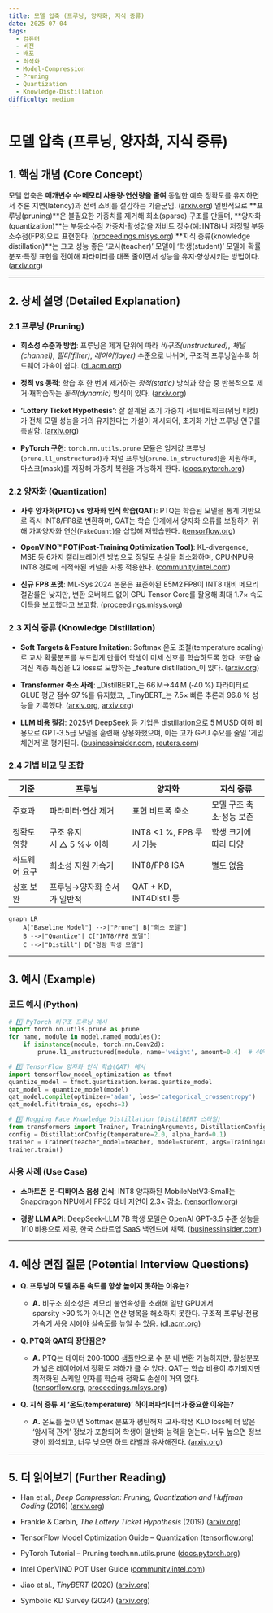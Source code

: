 ```yaml
---
title: 모델 압축 (프루닝, 양자화, 지식 증류)
date: 2025-07-04
tags:
  - 컴퓨터
  - 비전
  - 배포
  - 최적화
  - Model-Compression
  - Pruning
  - Quantization
  - Knowledge-Distillation
difficulty: medium
---
```


# 모델 압축 (프루닝, 양자화, 지식 증류)

## 1. 핵심 개념 (Core Concept)

모델 압축은 **매개변수 수·메모리 사용량·연산량을 줄여** 동일한 예측 정확도를 유지하면서 추론 지연(latency)과 전력 소비를 절감하는 기술군임. ([arxiv.org](https://arxiv.org/pdf/2101.09671)) 일반적으로 \*\*프루닝(pruning)\*\*은 불필요한 가중치를 제거해 희소(sparse) 구조를 만들며, \*\*양자화(quantization)\*\*는 부동소수점 가중치·활성값을 저비트 정수(예: INT8)나 저정밀 부동소수점(FP8)으로 표현한다. ([proceedings.mlsys.org](https://proceedings.mlsys.org/paper_files/paper/2024/file/dea9b4b6f55ae611c54065d6fc750755-Paper-Conference.pdf)) \*\*지식 증류(knowledge distillation)\*\*는 크고 성능 좋은 ‘교사(teacher)’ 모델이 ‘학생(student)’ 모델에 확률 분포·특징 표현을 전이해 파라미터를 대폭 줄이면서 성능을 유지·향상시키는 방법이다. ([arxiv.org](https://arxiv.org/abs/2408.10210))

______________________________________________________________________

## 2. 상세 설명 (Detailed Explanation)

### 2.1 프루닝 (Pruning)

- **희소성 수준과 방법**: 프루닝은 제거 단위에 따라 _비구조(unstructured)_, _채널(channel)_, _필터(filter)_, _레이어(layer)_ 수준으로 나뉘며, 구조적 프루닝일수록 하드웨어 가속이 쉽다. ([dl.acm.org](https://dl.acm.org/doi/abs/10.1109/TPAMI.2024.3447085))

- **정적 vs 동적**: 학습 후 한 번에 제거하는 _정적(static)_ 방식과 학습 중 반복적으로 제거·재학습하는 _동적(dynamic)_ 방식이 있다. ([arxiv.org](https://arxiv.org/pdf/2101.09671))

- **‘Lottery Ticket Hypothesis’**: 잘 설계된 초기 가중치 서브네트워크(위닝 티켓)가 전체 모델 성능을 거의 유지한다는 가설이 제시되어, 초기화 기반 프루닝 연구를 촉발함. ([arxiv.org](https://arxiv.org/abs/1803.03635))

- **PyTorch 구현**: `torch.nn.utils.prune` 모듈은 임계값 프루닝(`prune.l1_unstructured`)과 채널 프루닝(`prune.ln_structured`)을 지원하며, 마스크(mask)를 저장해 가중치 복원을 가능하게 한다. ([docs.pytorch.org](https://docs.pytorch.org/tutorials/intermediate/pruning_tutorial.html))

### 2.2 양자화 (Quantization)

- **사후 양자화(PTQ) vs 양자화 인식 학습(QAT)**: PTQ는 학습된 모델을 통계 기반으로 즉시 INT8/FP8로 변환하며, QAT는 학습 단계에서 양자화 오류를 보정하기 위해 가짜양자화 연산(`FakeQuant`)을 삽입해 재학습한다. ([tensorflow.org](https://www.tensorflow.org/model_optimization/guide/quantization/training))

- **OpenVINO™ POT(Post‑Training Optimization Tool)**: KL‑divergence, MSE 등 6가지 캘리브레이션 방법으로 정밀도 손실을 최소화하며, CPU·NPU용 INT8 경로에 최적화된 커널을 자동 적용한다. ([community.intel.com](https://community.intel.com/t5/Blogs/Tech-Innovation/Artificial-Intelligence-AI/Model-Optimization-Pipeline-for-Inference-Speedup-with-OpenVINO/post/1335755))

- **신규 FP8 포맷**: ML‑Sys 2024 논문은 표준화된 E5M2 FP8이 INT8 대비 메모리 절감률은 낮지만, 변환 오버헤드 없이 GPU Tensor Core를 활용해 최대 1.7× 속도 이득을 보고했다고 보고함. ([proceedings.mlsys.org](https://proceedings.mlsys.org/paper_files/paper/2024/file/dea9b4b6f55ae611c54065d6fc750755-Paper-Conference.pdf))

### 2.3 지식 증류 (Knowledge Distillation)

- **Soft Targets & Feature Imitation**: Softmax 온도 조절(temperature scaling)로 교사 확률분포를 부드럽게 만들어 학생이 미세 신호를 학습하도록 한다. 또한 숨겨진 계층 특징을 L2 loss로 모방하는 \_feature distillation_이 있다. ([arxiv.org](https://arxiv.org/pdf/2206.14366))

- **Transformer 축소 사례**: \_DistilBERT_는 66 M→44 M (‑40 %) 파라미터로 GLUE 평균 점수 97 %를 유지했고, \_TinyBERT_는 7.5× 빠른 추론과 96.8 % 성능을 기록했다. ([arxiv.org](https://arxiv.org/abs/1909.10351), [arxiv.org](https://arxiv.org/abs/2408.10210))

- **LLM 비용 절감**: 2025년 DeepSeek 등 기업은 distillation으로 5 M USD 이하 비용으로 GPT‑3.5급 모델을 훈련해 상용화했으며, 이는 고가 GPU 수요를 줄일 ‘게임 체인저’로 평가된다. ([businessinsider.com](https://www.businessinsider.com/deepseek-openai-distillation-big-tech-trouble-cheap-commodity-ai-2025-3), [reuters.com](https://www.reuters.com/technology/artificial-intelligence/why-blocking-chinas-deepseek-using-us-ai-may-be-difficult-2025-01-29/))

### 2.4 기법 비교 및 조합

| 기준          | 프루닝                      | 양자화                    | 지식 증류                |
| ------------- | --------------------------- | ------------------------- | ------------------------ |
| 주효과        | 파라미터·연산 제거          | 표현 비트폭 축소          | 모델 구조 축소·성능 보존 |
| 정확도 영향   | 구조 유지 시 △ 5 %↓ 이하    | INT8 \<1 %, FP8 무시 가능 | 학생 크기에 따라 다양    |
| 하드웨어 요구 | 희소성 지원 가속기          | INT8/FP8 ISA              | 별도 없음                |
| 상호 보완     | 프루닝→양자화 순서가 일반적 | QAT + KD, INT4Distil 등   |                          |

```mermaid
graph LR
    A["Baseline Model"] -->|"Prune"| B["희소 모델"]
    B -->|"Quantize"| C["INT8/FP8 모델"]
    C -->|"Distill"| D["경량 학생 모델"]
```

______________________________________________________________________

## 3. 예시 (Example)

### 코드 예시 (Python)

```python
# 1️⃣ PyTorch 비구조 프루닝 예시
import torch.nn.utils.prune as prune
for name, module in model.named_modules():
    if isinstance(module, torch.nn.Conv2d):
        prune.l1_unstructured(module, name='weight', amount=0.4)  # 40% sparsity

# 2️⃣ TensorFlow 양자화 인식 학습(QAT) 예시
import tensorflow_model_optimization as tfmot
quantize_model = tfmot.quantization.keras.quantize_model
qat_model = quantize_model(model)
qat_model.compile(optimizer='adam', loss='categorical_crossentropy')
qat_model.fit(train_ds, epochs=3)

# 3️⃣ Hugging Face Knowledge Distillation (DistilBERT 스타일)
from transformers import Trainer, TrainingArguments, DistillationConfig
config = DistillationConfig(temperature=2.0, alpha_hard=0.1)
trainer = Trainer(teacher_model=teacher, model=student, args=TrainingArguments(...), distillation_config=config)
trainer.train()
```

### 사용 사례 (Use Case)

- **스마트폰 온‑디바이스 음성 인식**: INT8 양자화된 MobileNetV3‑Small는 Snapdragon NPU에서 FP32 대비 지연이 2.3× 감소. ([tensorflow.org](https://www.tensorflow.org/model_optimization/guide/quantization/training))

- **경량 LLM API**: DeepSeek‑LLM 7B 학생 모델은 OpenAI GPT‑3.5 수준 성능을 1/10 비용으로 제공, 한국 스타트업 SaaS 백엔드에 채택. ([businessinsider.com](https://www.businessinsider.com/deepseek-openai-distillation-big-tech-trouble-cheap-commodity-ai-2025-3))

______________________________________________________________________

## 4. 예상 면접 질문 (Potential Interview Questions)

- **Q. 프루닝이 모델 추론 속도를 항상 높이지 못하는 이유는?**

  - **A.** 비구조 희소성은 메모리 불연속성을 초래해 일반 GPU에서 sparsity >90 %가 아니면 연산 병목을 해소하지 못한다. 구조적 프루닝·전용 가속기 사용 시에야 실속도를 높일 수 있음. ([dl.acm.org](https://dl.acm.org/doi/abs/10.1109/TPAMI.2024.3447085))

- **Q. PTQ와 QAT의 장단점은?**

  - **A.** PTQ는 데이터 200‑1000 샘플만으로 수 분 내 변환 가능하지만, 활성분포가 넓은 레이어에서 정확도 저하가 클 수 있다. QAT는 학습 비용이 추가되지만 최적화된 스케일 인자를 학습해 정확도 손실이 거의 없다. ([tensorflow.org](https://www.tensorflow.org/model_optimization/guide/quantization/training), [proceedings.mlsys.org](https://proceedings.mlsys.org/paper_files/paper/2024/file/dea9b4b6f55ae611c54065d6fc750755-Paper-Conference.pdf))

- **Q. 지식 증류 시 ‘온도(temperature)’ 하이퍼파라미터가 중요한 이유는?**

  - **A.** 온도를 높이면 Softmax 분포가 평탄해져 교사‑학생 KLD loss에 더 많은 ‘암시적 관계’ 정보가 포함되어 학생이 일반화 능력을 얻는다. 너무 높으면 정보량이 희석되고, 너무 낮으면 하드 라벨과 유사해진다. ([arxiv.org](https://arxiv.org/pdf/2206.14366))

______________________________________________________________________

## 5. 더 읽어보기 (Further Reading)

- Han et al., _Deep Compression: Pruning, Quantization and Huffman Coding_ (2016) ([arxiv.org](https://arxiv.org/pdf/2101.09671))

- Frankle & Carbin, _The Lottery Ticket Hypothesis_ (2019) ([arxiv.org](https://arxiv.org/abs/1803.03635))

- TensorFlow Model Optimization Guide – Quantization ([tensorflow.org](https://www.tensorflow.org/model_optimization/guide/quantization/training))

- PyTorch Tutorial – Pruning torch.nn.utils.prune ([docs.pytorch.org](https://docs.pytorch.org/tutorials/intermediate/pruning_tutorial.html))

- Intel OpenVINO POT User Guide ([community.intel.com](https://community.intel.com/t5/Blogs/Tech-Innovation/Artificial-Intelligence-AI/Model-Optimization-Pipeline-for-Inference-Speedup-with-OpenVINO/post/1335755))

- Jiao et al., _TinyBERT_ (2020) ([arxiv.org](https://arxiv.org/abs/1909.10351))

- Symbolic KD Survey (2024) ([arxiv.org](https://arxiv.org/abs/2408.10210))
